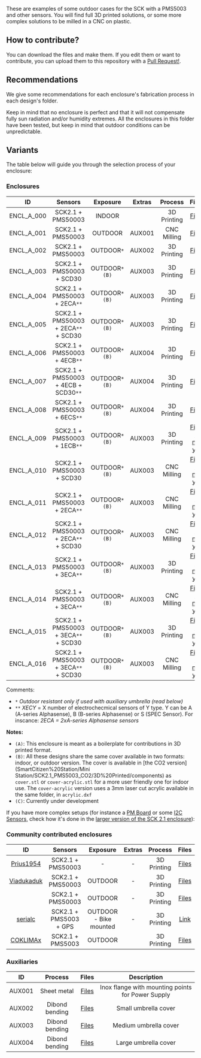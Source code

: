 These are examples of some outdoor cases for the SCK with a PMS5003 and other sensors. You will find full 3D printed solutions, or some more complex solutions to be milled in a CNC on plastic.

## How to contribute?

You can download the files and make them. If you edit them or want to contribute, you can upload them to this repository with a [Pull Request!](https://github.com/fablabbcn/smartcitizen-enclosures/pull/new/master).

## Recommendations

We give some recommendations for each enclosure's fabrication process in each design's folder.

Keep in mind that no enclosure is perfect and that it will not compensate fully sun radiation and/or humidity extremes. All the enclosures in this folder have been tested, but keep in mind that outdoor conditions can be unpredictable.

## Variants

The table below will guide you through the selection process of your enclosure:

### Enclosures


|ID	|Sensors										|Exposure			|Extras		|Process		|Files   																						|Status							|
|:-:|:-:											|:-:				|:-:		|:-:			|:-:   																							|:-:							|
|ENCL_A_000	|SCK2.1 + PMS50003						|INDOOR				|			|3D Printing	|[Files](SmartCitizen%20Kit/SCK2.1_PMS5003/3D%20Printed%20Prototype)							|Boilerplate `(A)`				|
|ENCL_A_001	|SCK2.1 + PMS50003						|OUTDOOR			|AUX001		|CNC Milling	|[Files](SmartCitizen%20Kit/SCK2.1_PMS5003/HDPE%20circle)										|Production						|
|ENCL_A_002	|SCK2.1 + PMS50003						|OUTDOOR`*`			|AUX002		|3D Printing	|[Files](SmartCitizen%20Kit/SCK2.1_PMS5003/3D%20Printed%20square)								|Production						|
|ENCL_A_003	|SCK2.1 + PMS50003 + SCD30				|OUTDOOR`*` `(B)`	|AUX003		|3D Printing	|[Files](SmartCitizen%20Station/Mini%20Station/SCK2.1_PMS5003_CO2/3D%20Printed)					|Production						|
|ENCL_A_004	|SCK2.1 + PMS50003 + 2ECA`**` 			|OUTDOOR`*` `(B)`	|AUX003		|3D Printing	|[Files](SmartCitizen%20Station/Mini%20Station/SCK2.1_PMS5003_2EC/3D%20Printed)					|Production						|
|ENCL_A_005	|SCK2.1 + PMS50003 + 2ECA`**` + SCD30	|OUTDOOR`*` `(B)`	|AUX003		|3D Printing	|[Files](SmartCitizen%20Station/Mini%20Station/SCK2.1_PMS5003_2EC_CO2/3D%20Printed)				|Production						|
|ENCL_A_006	|SCK2.1 + PMS50003 + 4ECB`**`			|OUTDOOR`*` `(B)`	|AUX004		|3D Printing	|[Files](SmartCitizen%20Station/Big%20Station/SCK2.1_2PMS5003_4EC)								|Production						|
|ENCL_A_007	|SCK2.1 + PMS50003 + 4ECB + SCD30`**`	|OUTDOOR`*` `(B)`	|AUX004		|3D Printing	|[Files](SmartCitizen%20Station/Big%20Station/SCK2.1_2PMS5003_4EC_CO2)							|Production						|
|ENCL_A_008	|SCK2.1 + PMS50003 + 6ECS`**`			|OUTDOOR`*` `(B)`	|AUX004		|3D Printing	|[Files](SmartCitizen%20Station/Big%20Station/SCK2.1_2PMS5003_6EC)								|Prototype	`(C)`				|
|ENCL_A_009	|SCK2.1 + PMS50003 + 1ECB`**`			|OUTDOOR`*` `(B)`	|AUX003		|3D Printing	|[Files - not yet](SmartCitizen%20Station/Mini%20Station/SCK2.1_PMS5003_1EC_B)					|Production						|
|ENCL_A_010	|SCK2.1 + PMS50003 + SCD30				|OUTDOOR`*` `(B)`	|AUX003		|CNC Milling	|[Files - not yet](SmartCitizen%20Station/Mini%20Station/SCK2.1_PMS5003_CO2/HDPE)				|Prototype	`(C)`				|
|ENCL_A_011	|SCK2.1 + PMS50003 + 2ECA`**` 			|OUTDOOR`*` `(B)`	|AUX003		|CNC Milling	|[Files - not yet](SmartCitizen%20Station/Mini%20Station/SCK2.1_PMS5003_2EC/HDPE)				|Prototype	`(C)`				|
|ENCL_A_012	|SCK2.1 + PMS50003 + 2ECA`**` + SCD30	|OUTDOOR`*` `(B)`	|AUX003		|CNC Milling	|[Files - not yet](SmartCitizen%20Station/Mini%20Station/SCK2.1_PMS5003_2EC_CO2/HDPE)			|Prototype	`(C)`				|
|ENCL_A_013	|SCK2.1 + PMS50003 + 3ECA`**` 			|OUTDOOR`*` `(B)`	|AUX003		|3D Printing	|[Files - not yet](SmartCitizen%20Station/Mini%20Station/SCK2.1_PMS5003_3EC/3D%20Printed)		|Prototype	`(C)`				|
|ENCL_A_014	|SCK2.1 + PMS50003 + 3ECA`**` 			|OUTDOOR`*` `(B)`	|AUX003		|CNC Milling	|[Files - not yet](SmartCitizen%20Station/Mini%20Station/SCK2.1_PMS5003_3EC/HDPE)				|Prototype	`(C)`				|
|ENCL_A_015	|SCK2.1 + PMS50003 + 3ECA`**` + SCD30	|OUTDOOR`*` `(B)`	|AUX003		|3D Printing	|[Files - not yet](SmartCitizen%20Station/Mini%20Station/SCK2.1_PMS5003_3EC_CO2/3D%20Printed)	|Prototype	`(C)`				|
|ENCL_A_016	|SCK2.1 + PMS50003 + 3ECA`**` + SCD30	|OUTDOOR`*` `(B)`	|AUX003		|CNC Milling	|[Files - not yet](SmartCitizen%20Station/Mini%20Station/SCK2.1_PMS5003_3EC_CO2/HDPE)			|Prototype	`(C)`				|

Comments:

- `*` 	_Outdoor resistant only if used with auxiliary umbrella (read below)_
- `**` 	_XECY_ = X number of electrochecmical sensors of Y type. Y can be A (A-series Alphasense), B (B-series Alphasense) or S (SPEC Sensor). For inscance: _2ECA = 2xA-series Alphasense sensors_

**Notes:**

- `(A)`: This enclosure is meant as a boilerplate for contributions in 3D printed format.
- `(B)`: All these designs share the same cover available in two formats: indoor, or outdoor version. The cover is available in [the CO2 version](SmartCitizen%20Station/Mini Station/SCK2.1_PMS5003_CO2/3D%20Printed/components) as `cover.stl` or `cover-acrylic.stl` for a more user friendly one for indoor use. The `cover-acrylic` version uses a 3mm laser cut acrylic available in the same folder, in `acrylic.dxf`
- `(C)`: Currently under development

If you have more complex setups (for instance a [PM Board](https://docs.smartcitizen.me/Components/boards/PM%20Board/) or some [I2C Sensors](https://docs.smartcitizen.me/Components/Auxiliary%20Connector/), check how it's done in the [larger version of the SCK 2.1 enclosure](SCK2.1_PMS5003/3D%20Printed%20square)):

### Community contributed enclosures

|ID		|Sensors					|Exposure				|Extras		|Process		|Files   																														|
|:-:	|:-:						|:-:					|:-:		|:-:			|:-:   																															|
|	[Prius1954](https://github.com/Prius1954) |SCK2.1 + PMS50003			|-						|-			|3D Printing	|[Files](SmartCitizen%20Kit/SCK2.1_PMS5003/3D%20Printed%20SCK2.1%20IaaC%20Style)												|
|	[Viadukaduk](https://lawaai.viadukaduk.be/)	|SCK2.1 + PMS50003			|OUTDOOR				|-			|3D Printing	|[Files](SmartCitizen%20Kit/SCK2.1_PMS5003/3D%20Printed%20Modular%20Viadukaduk)													|
|		| SCK2.1 + PMS50003			|OUTDOOR				|-			|3D Printing	|[Files](SmartCitizen%20Kit/SCK2.1_PMS5003/3D%20Printed%20Prototype)															|
| [serialc](https://www.printables.com/es/@serialc_251995) |SCK2.1 + PMS5003 + GPS 	|OUTDOOR - Bike mounted |- 			|3D Printing 	|[Link](https://www.printables.com/es/model/219574-smart-citizen-kit-21-case-supports-and-bicycle-mou)  						|
| [COKLIMAx](https://www.iigs.uni-stuttgart.de/forschung/coklimax/) |SCK2.1 + PMS5003     | OUTDOOR     |         | 3D Printing |[Files](/SmartCitizen%20Air%20Enclosures/SCK2.1/SCK2.1%20with%20PM%20Sensor/SCK2.1_PMS5003/SCK_3Dprint_Assembly_GER_EN_USTTG_IIGS_2023) |

### Auxiliaries

|ID 	|Process					|Files 																													|Description												|
|:-:	|:-:						|:-:																													|:-:														|
|AUX001	|Sheet metal 				|[Files](SmartCitizen%20Kit/SCK2.1_PMS5003/HDPE%20circle/drawing_metal_sheet.pdf)										| Inox flange with mounting points for Power Supply			|
|AUX002	|Dibond bending 			|[Files](SmartCitizen%20Kit/SCK2.1_PMS5003/3D%20Printed%20square/UMBRELLA)	 											| Small umbrella cover 										|
|AUX003	|Dibond bending 			|[Files](SmartCitizen%20Station/Mini%20Station/UMBRELLA)																| Medium umbrella cover										|
|AUX004	|Dibond bending 			|[Files](SmartCitizen%20Station/Big%20Station/UMBRELLA) 																| Large umbrella cover										|
